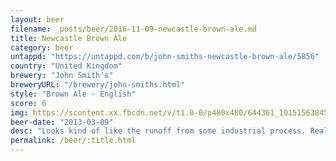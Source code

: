 ```yaml
---
layout: beer
filename: _posts/beer/2016-11-09-newcastle-brown-ale.md
title: Newcastle Brown Ale
category: beer
untappd: "https://untappd.com/b/john-smiths-newcastle-brown-ale/5856"
country: "United Kingdom"
brewery: "John Smith's"
breweryURL: "/brewery/john-smiths.html"
style: "Brown Ale - English"
score: 6
img: https://scontent.xx.fbcdn.net/v/t1.0-0/p480x480/644361_10151563845228745_821469901_n.jpg?oh=8f232c9b0fe28a910d4d2ab938b481d6&oe=595CBDB6
beer-date: "2013-03-09"
desc: "Looks kind of like the runoff from some industrial process. Really makes me wonder what I'm drinking. Amazingly it doesn't taste that bad"
permalink: /beer/:title.html
---
```

